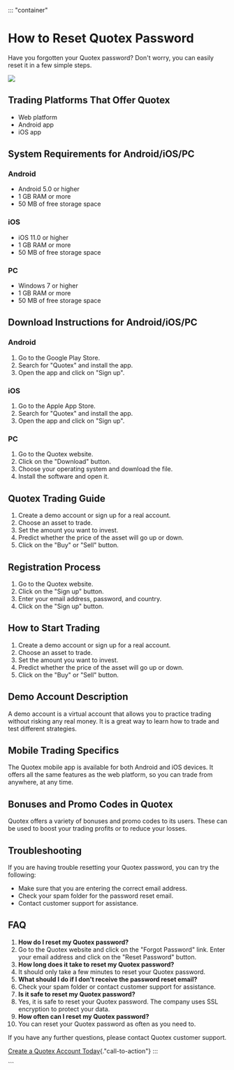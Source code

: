::: \"container\"
# How to Reset Quotex Password

Have you forgotten your Quotex password? Don\'t worry, you can easily
reset it in a few simple steps.

[![](https://static.quotex.io/files/4_en/300_250.jpg)](https://traff.sbs/brokerqxlid)

## Trading Platforms That Offer Quotex

-   Web platform
-   Android app
-   iOS app

## System Requirements for Android/iOS/PC

### Android

-   Android 5.0 or higher
-   1 GB RAM or more
-   50 MB of free storage space

### iOS

-   iOS 11.0 or higher
-   1 GB RAM or more
-   50 MB of free storage space

### PC

-   Windows 7 or higher
-   1 GB RAM or more
-   50 MB of free storage space

## Download Instructions for Android/iOS/PC

### Android

1.  Go to the Google Play Store.
2.  Search for "Quotex" and install the app.
3.  Open the app and click on "Sign up".

### iOS

1.  Go to the Apple App Store.
2.  Search for "Quotex" and install the app.
3.  Open the app and click on "Sign up".

### PC

1.  Go to the Quotex website.
2.  Click on the "Download" button.
3.  Choose your operating system and download the file.
4.  Install the software and open it.

## Quotex Trading Guide

1.  Create a demo account or sign up for a real account.
2.  Choose an asset to trade.
3.  Set the amount you want to invest.
4.  Predict whether the price of the asset will go up or down.
5.  Click on the "Buy" or "Sell" button.

## Registration Process

1.  Go to the Quotex website.
2.  Click on the "Sign up" button.
3.  Enter your email address, password, and country.
4.  Click on the "Sign up" button.

## How to Start Trading

1.  Create a demo account or sign up for a real account.
2.  Choose an asset to trade.
3.  Set the amount you want to invest.
4.  Predict whether the price of the asset will go up or down.
5.  Click on the "Buy" or "Sell" button.

## Demo Account Description

A demo account is a virtual account that allows you to practice trading
without risking any real money. It is a great way to learn how to trade
and test different strategies.

## Mobile Trading Specifics

The Quotex mobile app is available for both Android and iOS devices. It
offers all the same features as the web platform, so you can trade from
anywhere, at any time.

## Bonuses and Promo Codes in Quotex

Quotex offers a variety of bonuses and promo codes to its users. These
can be used to boost your trading profits or to reduce your losses.

## Troubleshooting

If you are having trouble resetting your Quotex password, you can try
the following:

-   Make sure that you are entering the correct email address.
-   Check your spam folder for the password reset email.
-   Contact customer support for assistance.

## FAQ

1.  **How do I reset my Quotex password?**
2.  Go to the Quotex website and click on the "Forgot Password"
    link. Enter your email address and click on the "Reset
    Password" button.
3.  **How long does it take to reset my Quotex password?**
4.  It should only take a few minutes to reset your Quotex password.
5.  **What should I do if I don\'t receive the password reset email?**
6.  Check your spam folder or contact customer support for assistance.
7.  **Is it safe to reset my Quotex password?**
8.  Yes, it is safe to reset your Quotex password. The company uses SSL
    encryption to protect your data.
9.  **How often can I reset my Quotex password?**
10. You can reset your Quotex password as often as you need to.

If you have any further questions, please contact Quotex customer
support.

[Create a Quotex Account
Today](\%22https://traff.sbs/brokerqxsignup\%22){."call-to-action"}
:::

\`\`\`

